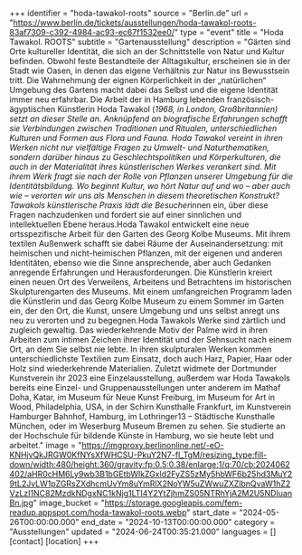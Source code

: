 +++
identifier = "hoda-tawakol-roots"
source = "Berlin.de"
url = "https://www.berlin.de/tickets/ausstellungen/hoda-tawakol-roots-83af7309-c392-4984-ac93-ec67f1532ee0/"
type = "event"
title = "Hoda Tawakol. ROOTS"
subtitle = "Gartenausstellung"
description = "Gärten sind Orte kultureller Identität, die sich an der Schnittstelle von Natur und Kultur befinden. Obwohl feste Bestandteile der Alltagskultur, erscheinen sie in der Stadt wie Oasen, in denen das eigene Verhältnis zur Natur ins Bewusstsein tritt. Die Wahrnehmung der eignen Körperlichkeit in der „natürlichen“ Umgebung des Gartens macht dabei das Selbst und die eigene Identität immer neu erfahrbar. Die Arbeit der in Hamburg lebenden französisch-ägyptischen Künstlerin Hoda Tawakol (*1968, in London, Großbritannien) setzt an dieser Stelle an. Anknüpfend an biografische Erfahrungen schafft sie Verbindungen zwischen Traditionen und Ritualen, unterschiedlichen Kulturen und Formen aus Flora und Fauna. Hoda Tawakol vereint in ihren Werken nicht nur vielfältige Fragen zu Umwelt- und Naturthematiken, sondern darüber hinaus zu Geschlechtspolitiken und Körperkulturen, die auch in der Materialität ihres künstlerischen Werkes verankert sind. Mit ihrem Werk fragt sie nach der Rolle von Pflanzen unserer Umgebung für die Identitätsbildung. Wo beginnt Kultur, wo hört Natur auf und wo – aber auch wie – verorten wir uns als Menschen in diesem theoretischen Konstrukt? Tawakols künstlerische Praxis lädt die Besucher*innen ein, über diese Fragen nachzudenken und fordert sie auf einer sinnlichen und intellektuellen Ebene heraus.Hoda Tawakol entwickelt eine neue ortsspezifische Arbeit für den Garten des Georg Kolbe Museums. Mit ihrem textilen Außenwerk schafft sie dabei Räume der Auseinandersetzung: mit heimischen und nicht-heimischen Pflanzen, mit der eigenen und anderen Identitäten, ebenso wie die Sinne ansprechende, aber auch Gedanken anregende Erfahrungen und Herausforderungen. Die Künstlerin kreiert einen neuen Ort des Verweilens, Arbeitens und Betrachtens im historischen Skulpturengarten des Museums. Mit einem umfangreichen Programm laden die Künstlerin und das Georg Kolbe Museum zu einem Sommer im Garten ein, der den Ort, die Kunst, unsere Umgebung und uns selbst anregt uns neu zu verorten und zu begegnen.Hoda Tawakols Werke sind zärtlich und zugleich gewaltig. Das wiederkehrende Motiv der Palme wird in ihren Arbeiten zum intimen Zeichen ihrer Identität und der Sehnsucht nach einem Ort, an dem Sie selbst nie lebte. In ihren skulpturalen Werken kommen unterschiedlichste Textilien zum Einsatz, doch auch Harz, Papier, Haar oder Holz sind wiederkehrende Materialien. Zuletzt widmete der Dortmunder Kunstverein ihr 2023 eine Einzelausstellung, außerdem war Hoda Tawakols bereits eine Einzel- und Gruppenausstellungen unter anderem im Mathaf Doha, Katar, im Museum für Neue Kunst Freiburg, im Museum for Art in Wood, Philadelphia, USA, in der Schirn Kunsthalle Frankfurt, im Kunstverein Hamburger Bahnhof, Hamburg, im Lothringer13 – Städtische Kunsthalle München, oder im Weserburg Museum Bremen zu sehen. Sie studierte an der Hochschule für bildende Künste in Hamburg, wo sie heute lebt und arbeitet."
image = "https://imgproxy.berlinonline.net/-eO-KNHjvQkJRGW0KfNYsXfWHCSU-PkuY2N7-fl_TgM/resizing_type:fill-down/width:480/height:360/gravity:fp:0.5:0.38/enlarge:1/q:70/cb:2024062402/aHR0cHM6Ly9wb3B1bGEtbWlkZGxld2FyZS5zMy5hbWF6b25hd3MuY29tL2JvLW1pZGRsZXdhcmUvYm8uYmRlX2NoYW5uZWwuZXZlbnQvaW1hZ2VzLzI1NC82MzdkNDgxNC1kNjg1LTI4Y2YtZjhmZS05NTRhYjA2M2U5NDIuanBn.jpg"
image_bucket = "https://storage.googleapis.com/fem-readup.appspot.com/hoda-tawakol-roots.webp"
start_date = "2024-05-26T00:00:00.000"
end_date = "2024-10-13T00:00:00.000"
category = "Ausstellungen"
updated = "2024-06-24T00:35:21.000"
languages = []
[contact]
[location]
+++